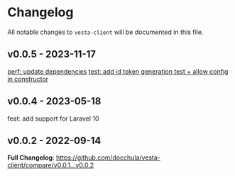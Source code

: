 # Changelog

All notable changes to `vesta-client` will be documented in this file.

## v0.0.5 - 2023-11-17

[perf: update dependencies](https://github.com/docchula/vesta-client/commit/ff5a2579be0d4aafce81ccdc139a22e0fe2755b3)
[test: add id token generation test + allow config in constructor](https://github.com/docchula/vesta-client/commit/db94f5ba7b3d66b0658fae40c1eb58c277993784)

## v0.0.4 - 2023-05-18

feat: add support for Laravel 10

## v0.0.2 - 2022-09-14

**Full Changelog**: https://github.com/docchula/vesta-client/compare/v0.0.1...v0.0.2
